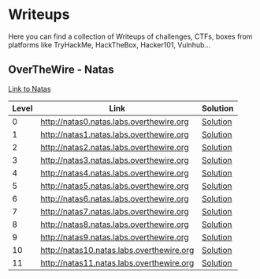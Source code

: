 # Writeups

Here you can find a collection of Writeups of challenges, CTFs, boxes from platforms like TryHackMe, HackTheBox, Hacker101, Vulnhub...


<!---## Hacker 101

[Link to Hacker101 CTFs](https://ctf.hacker101.com/)


| Difficulty | Name                                   | Link            |
|------------|----------------------------------------|-----------------|
| Trivial    | A little something to get you started  | [Writeup](https://github.com/jupitersinsight/writeups/blob/main/hacker101/ctfs/A%20little%20something%20to%20get%20you%20started/writeup.md)|--->

## OverTheWire - Natas

[Link to Natas](https://overthewire.org/wargames/natas/)

| Level | Link | Solution |
|-------|------|----------|
|0      | http://natas0.natas.labs.overthewire.org | [Solution](https://github.com/jupitersinsight/writeups/blob/main/overthewire/natas/level0/writeup.md)|
|1      | http://natas1.natas.labs.overthewire.org | [Solution](https://github.com/jupitersinsight/writeups/blob/main/overthewire/natas/level1/writeup.md)|
|2      | http://natas2.natas.labs.overthewire.org | [Solution](https://github.com/jupitersinsight/writeups/blob/main/overthewire/natas/level2/writeup.md)|
|3      | http://natas3.natas.labs.overthewire.org | [Solution](https://github.com/jupitersinsight/writeups/blob/main/overthewire/natas/level3/writeup.md)|
|4      | http://natas4.natas.labs.overthewire.org | [Solution](https://github.com/jupitersinsight/writeups/blob/main/overthewire/natas/level4/writeup.md)|
|5      | http://natas5.natas.labs.overthewire.org | [Solution](https://github.com/jupitersinsight/writeups/blob/main/overthewire/natas/level5/writeup.md)|
|6      | http://natas6.natas.labs.overthewire.org | [Solution](https://github.com/jupitersinsight/writeups/blob/main/overthewire/natas/level6/writeup.md)|
|7      | http://natas7.natas.labs.overthewire.org | [Solution](https://github.com/jupitersinsight/writeups/blob/main/overthewire/natas/level7/writeup.md)|
|8      | http://natas8.natas.labs.overthewire.org | [Solution](https://github.com/jupitersinsight/writeups/blob/main/overthewire/natas/level8/writeup.md)|
|9      | http://natas9.natas.labs.overthewire.org | [Solution](https://github.com/jupitersinsight/writeups/blob/main/overthewire/natas/level9/writeup.md)|
|10     | http://natas10.natas.labs.overthewire.org | [Solution](https://github.com/jupitersinsight/writeups/blob/main/overthewire/natas/level10/writeup.md)|
|11     | http://natas11.natas.labs.overthewire.org | [Solution](https://github.com/jupitersinsight/writeups/blob/main/overthewire/natas/level11/writeup.md)|
